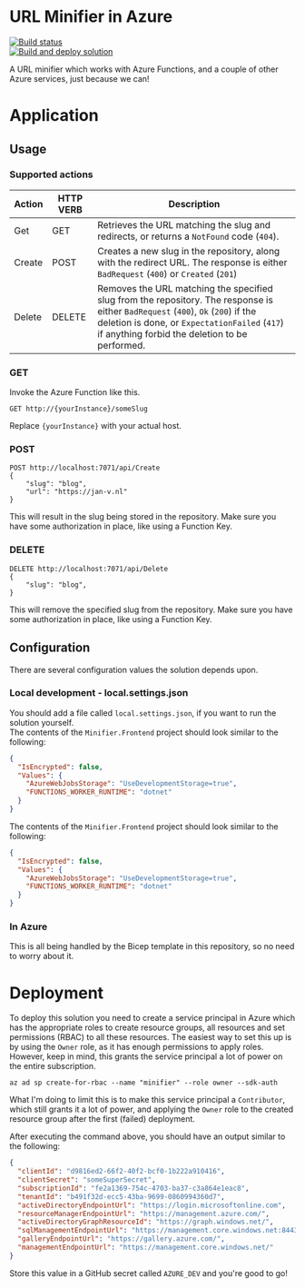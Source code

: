 # URL Minifier in Azure

[![Build status][actions build badge]][actions build link]  
[![Build and deploy solution][actions build and deploy badge]][actions build and deploy link]

A URL minifier which works with Azure Functions, and a couple of other Azure services, just because we can!

# Application

## Usage

### Supported actions

| Action | HTTP VERB | Description                                                                                                                                                                                                                         |
| ------ | --------- | ----------------------------------------------------------------------------------------------------------------------------------------------------------------------------------------------------------------------------------- |
| Get    | GET       | Retrieves the URL matching the slug and redirects, or returns a `NotFound` code (`404`).                                                                                                                                            |
| Create | POST      | Creates a new slug in the repository, along with the redirect URL. The response is either `BadRequest` (`400`) or `Created` (`201`)                                                                                                 |
| Delete | DELETE    | Removes the URL matching the specified slug from the repository. The response is either `BadRequest` (`400`), `Ok` (`200`) if the deletion is done, or `ExpectationFailed` (`417`) if anything forbid the deletion to be performed. |

### GET

Invoke the Azure Function like this.

```
GET http://{yourInstance}/someSlug
```

Replace `{yourInstance}` with your actual host.

### POST

```
POST http://localhost:7071/api/Create
{
    "slug": "blog",
    "url": "https://jan-v.nl"
}
```

This will result in the slug being stored in the repository. Make sure you have some authorization in place, like using a Function Key.

### DELETE

```
DELETE http://localhost:7071/api/Delete
{
    "slug": "blog",
}
```

This will remove the specified slug from the repository. Make sure you have some authorization in place, like using a Function Key.

## Configuration

There are several configuration values the solution depends upon.

### Local development - local.settings.json

You should add a file called `local.settings.json`, if you want to run the solution yourself.  
The contents of the `Minifier.Frontend` project should look similar to the following:

```json
{
  "IsEncrypted": false,
  "Values": {
    "AzureWebJobsStorage": "UseDevelopmentStorage=true",
    "FUNCTIONS_WORKER_RUNTIME": "dotnet"
  }
}
```

The contents of the `Minifier.Frontend` project should look similar to the following:

```json
{
  "IsEncrypted": false,
  "Values": {
    "AzureWebJobsStorage": "UseDevelopmentStorage=true",
    "FUNCTIONS_WORKER_RUNTIME": "dotnet"
  }
}
```

### In Azure

This is all being handled by the Bicep template in this repository, so no need to worry about it.

# Deployment

To deploy this solution you need to create a service principal in Azure which has the appropriate roles to create resource groups, all resources and set permissions (RBAC) to all these resources. The easiest way to set this up is by using the `Owner` role, as it has enough permissions to apply roles. However, keep in mind, this grants the service principal a lot of power on the entire subscription.

```azcli
az ad sp create-for-rbac --name "minifier" --role owner --sdk-auth
```

What I'm doing to limit this is to make this service principal a `Contributor`, which still grants it a lot of power, and applying the `Owner` role to the created resource group after the first (failed) deployment.

After executing the command above, you should have an output similar to the following:

```json
{
  "clientId": "d9816ed2-66f2-40f2-bcf0-1b222a910416",
  "clientSecret": "someSuperSecret",
  "subscriptionId": "fe2a1369-754c-4703-ba37-c3a864e1eac8",
  "tenantId": "b491f32d-ecc5-43ba-9699-0860994360d7",
  "activeDirectoryEndpointUrl": "https://login.microsoftonline.com",
  "resourceManagerEndpointUrl": "https://management.azure.com/",
  "activeDirectoryGraphResourceId": "https://graph.windows.net/",
  "sqlManagementEndpointUrl": "https://management.core.windows.net:8443/",
  "galleryEndpointUrl": "https://gallery.azure.com/",
  "managementEndpointUrl": "https://management.core.windows.net/"
}
```

Store this value in a GitHub secret called `AZURE_DEV` and you're good to go!

<!-- Aliases for URLs: please place here any long urls to keep clean markdown markup -->

[actions build badge]: https://github.com/Jandev/minifier/actions/workflows/build.yml/badge.svg "Build solution"
[actions build link]: https://github.com/Jandev/minifier/actions/workflows/build.yml
[actions build and deploy badge]: https://github.com/Jandev/minifier/actions/workflows/release.yml/badge.svg "Build and deploy solution"
[actions build and deploy link]: https://github.com/Jandev/minifier/actions/workflows/release.yml
